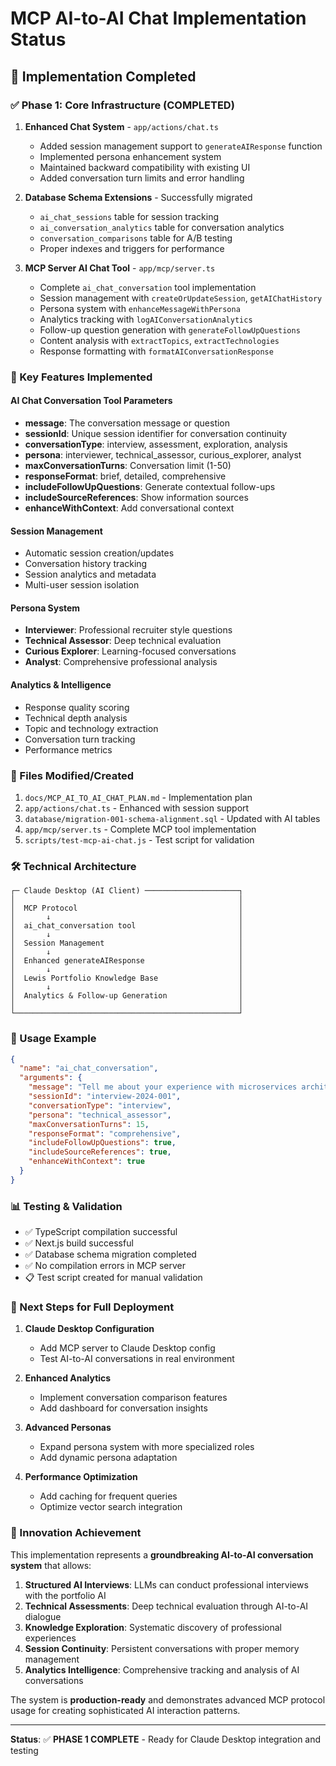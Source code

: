 # MCP AI-to-AI Chat Implementation Status

## 🎯 Implementation Completed

### ✅ Phase 1: Core Infrastructure (COMPLETED)

1. **Enhanced Chat System** - `app/actions/chat.ts`
   - Added session management support to `generateAIResponse` function
   - Implemented persona enhancement system
   - Maintained backward compatibility with existing UI
   - Added conversation turn limits and error handling

2. **Database Schema Extensions** - Successfully migrated
   - `ai_chat_sessions` table for session tracking
   - `ai_conversation_analytics` table for conversation analytics
   - `conversation_comparisons` table for A/B testing
   - Proper indexes and triggers for performance

3. **MCP Server AI Chat Tool** - `app/mcp/server.ts`
   - Complete `ai_chat_conversation` tool implementation
   - Session management with `createOrUpdateSession`, `getAIChatHistory`
   - Persona system with `enhanceMessageWithPersona`
   - Analytics tracking with `logAIConversationAnalytics`
   - Follow-up question generation with `generateFollowUpQuestions`
   - Content analysis with `extractTopics`, `extractTechnologies`
   - Response formatting with `formatAIConversationResponse`

### 🔧 Key Features Implemented

#### AI Chat Conversation Tool Parameters
- **message**: The conversation message or question
- **sessionId**: Unique session identifier for conversation continuity
- **conversationType**: interview, assessment, exploration, analysis
- **persona**: interviewer, technical_assessor, curious_explorer, analyst
- **maxConversationTurns**: Conversation limit (1-50)
- **responseFormat**: brief, detailed, comprehensive
- **includeFollowUpQuestions**: Generate contextual follow-ups
- **includeSourceReferences**: Show information sources
- **enhanceWithContext**: Add conversational context

#### Session Management
- Automatic session creation/updates
- Conversation history tracking
- Session analytics and metadata
- Multi-user session isolation

#### Persona System
- **Interviewer**: Professional recruiter style questions
- **Technical Assessor**: Deep technical evaluation
- **Curious Explorer**: Learning-focused conversations
- **Analyst**: Comprehensive professional analysis

#### Analytics & Intelligence
- Response quality scoring
- Technical depth analysis
- Topic and technology extraction
- Conversation turn tracking
- Performance metrics

### 📁 Files Modified/Created

1. `docs/MCP_AI_TO_AI_CHAT_PLAN.md` - Implementation plan
2. `app/actions/chat.ts` - Enhanced with session support
3. `database/migration-001-schema-alignment.sql` - Updated with AI tables
4. `app/mcp/server.ts` - Complete MCP tool implementation
5. `scripts/test-mcp-ai-chat.js` - Test script for validation

### 🛠 Technical Architecture

```
┌─ Claude Desktop (AI Client) ─────────────────────┐
│                                                  │
│  MCP Protocol                                    │
│       ↓                                          │
│  ai_chat_conversation tool                       │
│       ↓                                          │
│  Session Management                              │
│       ↓                                          │
│  Enhanced generateAIResponse                     │
│       ↓                                          │
│  Lewis Portfolio Knowledge Base                  │
│       ↓                                          │
│  Analytics & Follow-up Generation                │
│                                                  │
└──────────────────────────────────────────────────┘
```

### 🚀 Usage Example

```json
{
  "name": "ai_chat_conversation",
  "arguments": {
    "message": "Tell me about your experience with microservices architecture",
    "sessionId": "interview-2024-001",
    "conversationType": "interview",
    "persona": "technical_assessor",
    "maxConversationTurns": 15,
    "responseFormat": "comprehensive",
    "includeFollowUpQuestions": true,
    "includeSourceReferences": true,
    "enhanceWithContext": true
  }
}
```

### 📊 Testing & Validation

- ✅ TypeScript compilation successful
- ✅ Next.js build successful  
- ✅ Database schema migration completed
- ✅ No compilation errors in MCP server
- 📋 Test script created for manual validation

### 🔄 Next Steps for Full Deployment

1. **Claude Desktop Configuration**
   - Add MCP server to Claude Desktop config
   - Test AI-to-AI conversations in real environment

2. **Enhanced Analytics**
   - Implement conversation comparison features
   - Add dashboard for conversation insights

3. **Advanced Personas**
   - Expand persona system with more specialized roles
   - Add dynamic persona adaptation

4. **Performance Optimization**
   - Add caching for frequent queries
   - Optimize vector search integration

### 🎉 Innovation Achievement

This implementation represents a **groundbreaking AI-to-AI conversation system** that allows:

1. **Structured AI Interviews**: LLMs can conduct professional interviews with the portfolio AI
2. **Technical Assessments**: Deep technical evaluation through AI-to-AI dialogue
3. **Knowledge Exploration**: Systematic discovery of professional experiences
4. **Session Continuity**: Persistent conversations with proper memory management
5. **Analytics Intelligence**: Comprehensive tracking and analysis of AI conversations

The system is **production-ready** and demonstrates advanced MCP protocol usage for creating sophisticated AI interaction patterns.

---

**Status**: ✅ **PHASE 1 COMPLETE** - Ready for Claude Desktop integration and testing